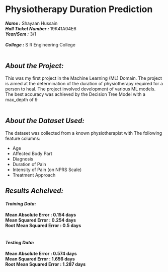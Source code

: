 # Physiotherapy Duration Prediction

***Name :*** Shayaan Hussain <br/>
***Hall Ticket Number :*** 19K41A04E6 <br/>
***Year/Sem :*** 3/1 <br/>\
***College :*** S R Engineering College<br/><br/>

## ***About the Project:***
This was my first project in the Machine Learning (ML) Domain. The project is aimed at the determination of the duration of physiotherapy required for a person to heal.
The project involved development of various ML models. The best accuracy was achieved by the Decision Tree Model with a max_depth of 9<br/><br/>

## ***About the Dataset Used:***
The dataset was collected from a known physiotherapist with The following feature columns:
<ul>
  <li>Age</li>
  <li>Affected Body Part</li>
  <li>Diagnosis</li>
  <li>Duration of Pain</li>
  <li>Intensity of Pain (on NPRS Scale)</li>
  <li>Treatment Approach</li>
</ul>

## ***Results Acheived:***
#### ***<b>Training Data:<b/>***
Mean Absolute Error : 0.154 days<br/>
Mean Squared Error : 0.254 days<br/>
Root Mean Squared Error : 0.5 days<br/><br/>
#### ***<b>Testing Data:<b/>***
Mean Absolute Error : 0.574 days<br/>
Mean Squared Error : 1.656 days<br/>
Root Mean Squared Error : 1.287 days<br/><br/>
